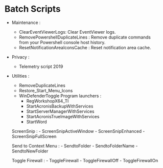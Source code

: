 # Batch Scripts
- Maintenance : 
    - ClearEventViewerLogs: Clear EventViewer logs.
    - RemovePowershellDuplicateLines : Remove duplicate commands from your Powershell console host history.
    - ResetNotificationAreaIconsCache : Reset notification area cache.

- Privacy :
    - Telemetry script 2019

- Utilities :
    - RemoveDuplicateLines
    - Restore_Start_Menu_Icons
    - WinDefenderToggle
    Program launchers :
        - RegWorkshopX64_TI
        - StartAcronisBackupWithServices
        - StartServerManagerWithServices
        - StartAcronisTrueImageWithServices
        - StartWord

    ScreenSnip :
        - ScreenSnipActiveWindow
        - ScreenSnipEnhanced
        - ScreenSnipFullScreen

    Send to Context Menu :
        - SendtoFolder
        - SendtoFolderName
        - SendtoNewFolder

    Toggle Firewall :
        - ToggleFirewall
        - ToggleFirewallOff
        - ToggleFirewallOn
